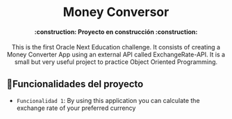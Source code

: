 <h1 align="center"> Money Conversor</h1>

<h4 align="center">
:construction: Proyecto en construcción :construction:
</h4>

<p align="center">This is the first Oracle Next Education challenge. It consists of creating a Money Converter App using an external API called ExchangeRate-API. It is a small but very useful project to practice Object Oriented Programming.</p>

## :hammer:Funcionalidades del proyecto

- `Funcionalidad 1`: By using this application you can calculate the exchange rate of your preferred currency